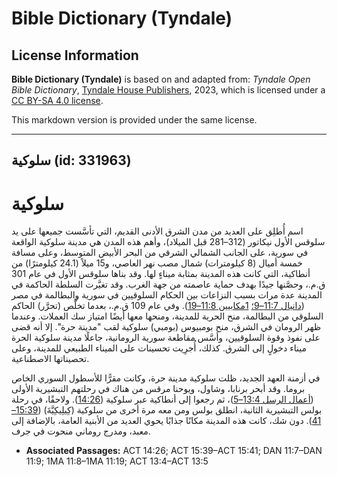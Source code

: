 # Bible Dictionary (Tyndale)

## License Information

**Bible Dictionary (Tyndale)** is based on and adapted from: _Tyndale Open Bible Dictionary_, [Tyndale House Publishers](https://tyndaleopenresources.com/), 2023, which is licensed under a [CC BY-SA 4.0 license](https://creativecommons.org/licenses/by-sa/4.0/legalcode.en).

This markdown version is provided under the same license.



--------------------------------

## سلوكية (id: 331963)

سلوكية
======

اسم أُطلِق على العديد من مدن الشرق الأدنى القديم، التي تأسَّست جميعها على يد سلوقس الأول نيكاتور (312–281 قبل الميلاد)، وأهم هذه المدن هي مدينة سلوكية الواقعة في سورية، على الجانب الشمالي الشرقي من البحر الأبيض المتوسط، وعلى مسافة خمسة أميال (8 كيلومترات) شمال مصب نهر العاصي، و15 ميلاً (24\.1 كيلومترًا) من أنطاكية، التي كانت هذه المدينة بمثابة ميناءٍ لها. وقد بناها سلوقس الأول في عام 301 ق.م.، وحصَّنها جيدًا بهدف حماية عاصمته من جهة الغرب. وقد تغيَّرت السلطة الحاكمة في المدينة عدة مرات بسبب النزاعات بين الحكام السلوقيين في سورية والبطالمة في مصر ([دانيال 11:7–9؛](https://ref.ly/Dan11:7-Dan11:9) [1مكابيين 11:8–19](https://ref.ly/1Macc11:8-1Macc11:19)). وفي عام 109 ق.م.، بعدما تخلَّص (تحرَّر) الحاكم السلوقي من البطالمة، منح الحرية للمدينة، ومنحها معها أيضًا امتياز سك العملات. وعندما ظهر الرومان في الشرق، منح بومبيوس (بومبي) سلوكية لقب "مدينة حرة". إلا أنه قضى على نفوذ وقوة السلوقيين، وأسَّس مقاطعة سورية الرومانية، جاعلًا مدينة سلوكية الحرة ميناء دخولٍ إلى الشرق. كذلك، أُجرِيت تحسينات على الميناء الطبيعي للمدينة، وعلى تحصيناتها الاصطناعية.

في أزمنة العهد الجديد، ظلت سلوكية مدينة حرة، وكانت مقرًّا للأسطول السوري الخاص بروما. وقد أبحر برنابا، وشاول، ويوحنا مرقس من هناك في رحلتهم التبشيرية الأولى ([أعمال الرسل 13:4–5](https://ref.ly/Acts13:4-Acts13:5))، ثم رجعوا إلى أنطاكية عبر سلوكية ([14:26](https://ref.ly/Acts14:26)). ولاحقًا، في رحلة بولس التبشيرية الثانية، انطلق بولس ومن معه مرة أخرى من سلوكية (كِيلِيكِيَّةَ) ([15:39–41](https://ref.ly/Acts15:39-Acts15:41)). دون شك، كانت هذه المدينة مكانًا جذابًا يحوي العديد من الأبنية العامة، بالإضافة إلى معبد، ومدرج روماني منحوت في جرف.

* **Associated Passages:** ACT 14:26; ACT 15:39–ACT 15:41; DAN 11:7–DAN 11:9; 1MA 11:8–1MA 11:19; ACT 13:4–ACT 13:5

